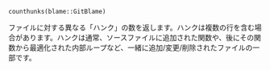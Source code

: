 ```
counthunks(blame::GitBlame)
```

ファイルに対する異なる「ハンク」の数を返します。ハンクは複数の行を含む場合があります。ハンクは通常、ソースファイルに追加された関数や、後にその関数から最適化された内部ループなど、一緒に追加/変更/削除されたファイルの一部です。
